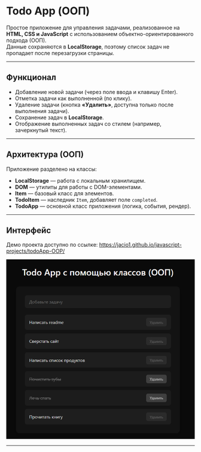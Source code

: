 # Todo App (ООП)

Простое приложение для управления задачами, реализованное на **HTML, CSS и JavaScript** с использованием объектно-ориентированного подхода (ООП).  
Данные сохраняются в **LocalStorage**, поэтому список задач не пропадает после перезагрузки страницы.

---

## Функционал

- Добавление новой задачи (через поле ввода и клавишу Enter).
- Отметка задачи как выполненной (по клику).
- Удаление задачи (кнопка **«Удалить»**, доступна только после выполнения задачи).
- Сохранение задач в **LocalStorage**.
- Отображение выполненных задач со стилем (например, зачеркнутый текст).

---

## Архитектура (ООП)

Приложение разделено на классы:

- **LocalStorage** — работа с локальным хранилищем.
- **DOM** — утилиты для работы с DOM-элементами.
- **Item** — базовый класс для элементов.
- **TodoItem** — наследник `Item`, добавляет поле `completed`.
- **TodoApp** — основной класс приложения (логика, события, рендер).

---

## Интерфейс

Демо проекта доступно по ссылке: https://jacio1.github.io/javascript-projects/todoApp-OOP/

![Интерфейс приложения](./images/interface.png)

---
